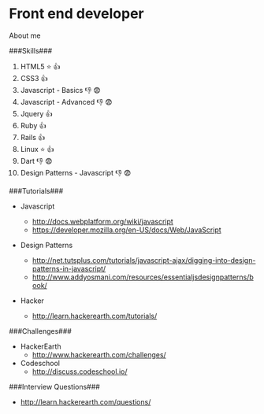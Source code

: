 Front end developer
==================

About me


###Skills###

1.  HTML5   :star: :+1:
2.  CSS3    :+1:
3.  Javascript - Basics  :-1: :fearful:
4.  Javascript - Advanced  :-1: :fearful:
5.  Jquery :+1:
6.  Ruby :+1:  
7.  Rails :+1:
8.  Linux :star: :+1:
9.  Dart :-1: :fearful:
10. Design Patterns - Javascript :-1: :fearful:


###Tutorials###

* Javascript
  * http://docs.webplatform.org/wiki/javascript
  * https://developer.mozilla.org/en-US/docs/Web/JavaScript
  
* Design Patterns
  * http://net.tutsplus.com/tutorials/javascript-ajax/digging-into-design-patterns-in-javascript/
  * http://www.addyosmani.com/resources/essentialjsdesignpatterns/book/

* Hacker
  * http://learn.hackerearth.com/tutorials/


###Challenges###

* HackerEarth
  * http://www.hackerearth.com/challenges/
* Codeschool
  * http://discuss.codeschool.io/
  
###Interview Questions###

* http://learn.hackerearth.com/questions/
